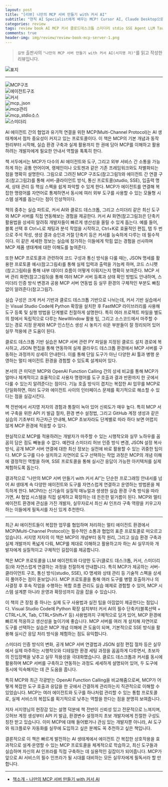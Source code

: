 ```yaml
---  
layout: post  
title: "[리뷰] 나만의 MCP 서버 만들기 with 커서 AI"  
subtitle: "현직 AI Specialist에게 배우는 MCP! Cursor AI, Claude Desktop으로 MCP의 기본을 경험한다"  
categories: review  
tags: review book AI MCP 커서 클로드데스크톱 스미더리 stdio SSE Agent LLM Tavily Brave Search Google Map   
comments: true  
header-img: img/review/review-book-mcp-server-1.png
---  
```

  
> `길벗` 출판사의 `"나만의 MCP 서버 만들기 with 커서 AI(서지영 저)"`를 읽고 작성한 리뷰입니다.  

![표지](https://theorydb.github.io/assets/img/review/review-book-mcp-server-1.png)  

---

>   

![MCP구조](https://theorydb.github.io/assets/img/review/review-book-mcp-server-2.png)  
![에이전트구조](https://theorydb.github.io/assets/img/review/review-book-mcp-server-3.png)  
![커서](https://theorydb.github.io/assets/img/review/review-book-mcp-server-4.png)  
![mcp_json](https://theorydb.github.io/assets/img/review/review-book-mcp-server-5.png)  
![mcp관리](https://theorydb.github.io/assets/img/review/review-book-mcp-server-6.png)  
![mcp_stdio소스](https://theorydb.github.io/assets/img/review/review-book-mcp-server-7.png)  
![스미더리](https://theorydb.github.io/assets/img/review/review-book-mcp-server-8.png)  

AI 에이전트 간의 협업과 유기적 연결을 위한 MCP(Multi-Channel Protocol)는 AI 생태계에서 점차 중요성이 커지고 있는 프로토콜이다. 이 책은 MCP의 기본 개념과 동작 원리부터 시작해, 실습 환경 구축과 실제 활용까지 한 권에 담아 MCP를 이해하고 활용하려는 개발자에게 필요한 안내서 역할을 톡톡히 한다.

책 서두에서는 MCP가 다수의 AI 에이전트와 도구, 그리고 외부 서비스 간 소통을 가능하게 하는 공통 언어이며, 랭체인이나 오토젠과 같은 기존 프레임워크와도 차별화되는 점을 명확히 설명한다. 그림으로 그려진 MCP 구조도(참고그림1)와 에이전트 간 연결 구조(참고그림2)를 통해 서버-클라이언트 방식, 통신 프로토콜(studio, SSE), 입출력 명세, 상태 관리 등 핵심 스펙을 쉽게 파악할 수 있게 한다. MCP가 에이전트를 연결해 복잡한 명령어를 자연어로 통제하면서 동시에 여러 외부 도구를 사용할 수 있는 모듈형 시스템 설계를 돕는다는 점이 인상적이다.

책의 중추는 실습 파트로, 커서 AI와 클로드 데스크톱, 그리고 스미더리 같은 최신 도구와 MCP 서버를 직접 연동해보는 경험을 제공한다. 커서 AI 화면(참고그림3)은 단축키 활용법을 상세히 알려줘 개발자들이 빠르게 생산성을 올릴 수 있게 돕는다. 예를 들어, 블록 선택 후 Ctrl+L로 채팅과 분석 작업을 시작하고, Ctrl+K로 효율적인 편집, 탭 두 번으로 주석 작성, 생성 결과 승인과 거절 단축키 등은 커서를 능숙하게 다루는 데 필수적이다. 이 같은 세세한 정보는 실습에 참가하는 이들에게 막힘 없는 경험을 선사하며 MCP 제품 생태계에 대한 이해도를 높여준다.

또한 MCP 프로토콜과 관련하여 코드 구성과 통신 방식을 다룰 때는, JSON 명세를 활용한 프로토콜 예시(참고그림4)를 통해 실제 입력과 출력을 가늠케 하며, 코드 스니펫(참고그림6)을 통해 내부 데이터 흐름이 어떻게 이뤄지는지 명확히 보여준다. MCP 서버 관리 화면(참고그림5)을 통해 여러 MCP 서버 등록과 상태 확인 방법도 안내하며, 스미더리 인증 방식 변경과 공용 MCP 서버 연동법 등 실무 환경의 구체적인 부분도 빠짐없이 알려준다(참고그림7).

실습 구성은 크게 커서 기반과 클로드 데스크톱 기반으로 나뉘는데, 커서 기반 실습에서는 Visual Studio Code에 Python 확장을 설치한 후 FastMCP 라이브러리를 사용해 도구 등록 및 실행 방법을 단계별로 친절하게 설명한다. 특히 여러 프로젝트 파일을 별도의 창에서 독립적으로 다루는 NewWindow 활용 팁, 그리고 소스코드에서 마주할 수 있는 경로 지정 문제와 MCP 인스턴스 생성 시 놓치기 쉬운 부분들이 잘 정리되어 있어 실무 적용에 큰 도움이 된다.

클로드 데스크톱 기반 실습은 MCP 서버 관련 PY 파일을 지정된 클로드 설치 경로에 복사하고, JSON 편집을 통해 연동하여 실제 클라우드 데스크톱 환경에서 MCP 서버를 구동하는 과정까지 상세히 안내한다. 이를 통해 단일 도구가 아닌 다양한 AI 툴과 병행 운영하는 멀티 에이전트 환경을 경험할 수 있도록 설계되어 있다.

본서의 큰 미덕은 MCP와 OpenAI Function Calling 간의 상세 비교를 통해 MCP가 얼마나 체계적이고 효율적으로 사용자 명령어를 도구 호출과 결과 반환까지 한 곳에서 다룰 수 있는지 알려준다는 점이다. 기능 호출 방식이 겹치는 복잡한 AI 업무를 MCP로 단일화하면, 여러 도구와 에이전트 사이의 인터페이스 문제를 획기적으로 해소할 수 있다는 점을 실감시킨다.

책 전반에서 서지영 저자의 경험과 통찰이 녹아 있어 신뢰도가 매우 높다. 특히 MCP 서버 구축을 위한 API 키 발급 절차, 환경 변수 설정법, 그리고 GitHub 계정 생성과 같은 실습의 기초부터 차근차근 안내해, MCP 초보자라도 단계별로 따라 하다 보면 어렵지 않게 MCP 환경에 적응할 수 있다.

현실적으로 MCP를 적용하려는 개발자가 마주할 수 있는 시행착오와 실무 노하우를 꼼꼼히 담은 점도 빼놓을 수 없다. 예컨대 스미더리 허브 인증 방식 변경, JSON 설정 복사 방식, 공개 MCP 서버 연결에 대한 최신 정보는 실전에 바로 활용할 수 있는 귀중한 팁이다. MCP 도구를 다수 설치하고 자연어로 도구 선택하는 작업 과정은 MCP의 개념 이해에 결정적인 역할을 하며, SSE 프로토콜을 통해 실시간 응답이 가능한 아키텍처를 실제 체험하도록 돕는다.

결과적으로 “나만의 MCP 서버 만들기 with 커서 AI”는 단순한 프로그래밍 안내서를 넘어 AI 생태계 속 다양한 에이전트와 도구를 자연스럽게 연결하고 운영하는 방법론을 체득하게 한다. MCP라는 신기술의 실질적 매뉴얼과 생생한 실습 환경 구축 방식을 따라가면, AI 협업 시스템을 직접 설계하고 확장하는 데 든든한 밑거름이 된다. MCP와 멀티 에이전트 환경에 관심을 가진 개발자, 실무자로서 최신 AI 인프라 구축 역량을 키우고자 하는 이들에게 필독서를 자신 있게 추천한다.

---------------
최근 AI 에이전트들이 복잡한 업무를 협업하며 처리하는 멀티 에이전트 환경에서 MCP(Multi-Channel Protocol)는 필수적인 소통과 협업의 표준 프로토콜로 떠오르고 있습니다. 서지영 저자의 이 책은 MCP의 개념부터 동작 원리, 그리고 실습 환경 구축과 실제 개발까지 폭넓게 다뤄, MCP를 제대로 이해하고 활용하고자 하는 AI 실무자와 개발자에게 실질적이고 구체적인 길잡이를 제공합니다.

책은 MCP 프로토콜을 LLM 에이전트와 다양한 도구(클로드 데스크톱, 커서, 스미더리 등)와 자연스럽게 연결하는 과정을 친절하게 안내합니다. 특히 MCP가 제공하는 서버-클라이언트 구조, 통신 방식(studio, SSE), IO 명세와 상태 관리 등 기술적 스펙을 상세히 풀어주는 점이 돋보입니다. MCP 프로토콜을 통해 여러 도구를 병렬 호출하거나 의사결정 후 후속 작업을 수행하는 복합 흐름 관리도 실습 예제로 경험할 수 있어, MCP 시스템 설계뿐 아니라 운영과 확장성까지 감을 잡을 수 있습니다.

이 책의 큰 장점 중 하나는 실제 도구 사용법과 실전 팁을 아낌없이 제공한다는 점입니다. Visual Studio Code에 Python 확장 설치부터 커서 AI의 필수 단축키(블록선택 + CTRL+L/K, Tab, CTRL+Shift+Y 등) 사용법까지 구체적으로 담겨 있어, MCP 환경에 빠르게 적응하고 생산성을 높이기에 좋습니다. MCP 서버를 여러 개 설치해 자연어로 도구를 선택하는 실습은 MCP 개념 이해에 큰 도움이 되며, 기본적으로 SSE 방식을 활용해 실시간 응답 처리 방식을 체험하는 점도 유익합니다.

스미더리 인증 방식의 변화, 공개 MCP 서버 연결법과 JSON 설정 편집 절차 등은 실무에서 실제 마주하는 시행착오와 디테일한 환경 세팅 과정을 꼼꼼하게 다루면서, 초보자의 진입장벽을 낮추고 실무 적용성을 극대화했습니다. 클로드 데스크톱과 커서를 동시에 활용하며 MCP 서버를 구축하고 연동하는 과정도 세세하게 설명되어 있어, 두 도구에 동시에 익숙해지는 데 큰 도움을 줍니다.

특히 MCP와 최근 각광받는 OpenAI Function Calling을 비교해줌으로써, MCP가 어떻게 복잡한 도구 호출과 응답을 한 곳에서 간결하게 관리하는지 직관적으로 이해할 수 있었습니다. MCP는 여러 에이전트와 도구를 하나처럼 관리할 수 있는 통합 프로토콜로, 실제 서비스의 복잡도를 획기적으로 낮추는 역할을 한다는 점을 분명히 보여줍니다.

저자 서지영님의 현장감 있는 설명 덕분에 책 전반이 신뢰성 있고 전문적으로 느껴지며, 깃허브 계정 생성부터 API 키 발급, 환경변수 설정까지 초보 개발자에게 친절한 구성도 칭찬 받고 있습니다. 이미 MCP에 대해 들어봤거나 관심 있는 개발자뿐 아니라, AI 도구와 워크플로우 자동화를 실무에 도입하고 싶은 분께도 꼭 추천하고 싶은 책입니다.

결론적으로 이 책은 빠르게 발전하는 AI 생태계에서 에이전트 간 복잡한 상호작용을 효과적으로 설계·운영할 수 있는 MCP 프로토콜을 체계적으로 학습하고, 최신 도구들과 실습하며 자신의 AI 인프라를 직접 구축하는 데 실용적인 길잡이가 되어줍니다. MCP가 앞으로 AI 서비스의 필수 인프라가 될 시대를 대비하는 모든 실무자에게 필독서라 할 만합니다.

---

* [책소개 - 나만의 MCP 서버 만들기 with 커서 AI](https://www.yes24.com/product/goods/150009569)
